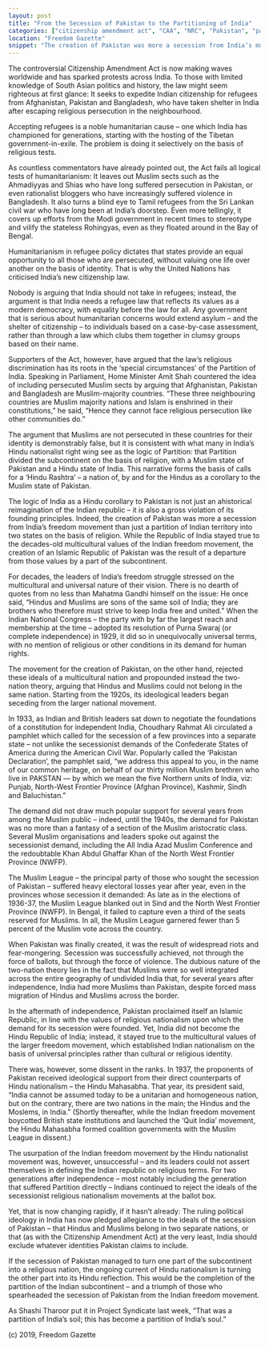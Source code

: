 ```yaml
---
layout: post
title: "From the Secession of Pakistan to the Partitioning of India"
categories: ["citizenship amendment act", "CAA", "NRC", "Pakistan", "partition of India"]
location: "Freedom Gazette"
snippet: "The creation of Pakistan was more a secession from India’s multicultural freedom movement than a partition of Indian territory into two states on the basis of religion. The ruling political ideology in India has now pledged allegiance to the ideals of the secession of Pakistan. (Published in Freedom Gazette)"
---
```


The controversial Citizenship Amendment Act is now making waves worldwide and has sparked protests across India. To those with limited knowledge of South Asian politics and history, the law might seem righteous at first glance: It seeks to expedite Indian citizenship for refugees from Afghanistan, Pakistan and Bangladesh, who have taken shelter in India after escaping religious persecution in the neighbourhood.

Accepting refugees is a noble humanitarian cause – one which India has championed for generations, starting with the hosting of the Tibetan government-in-exile. The problem is doing it selectively on the basis of religious tests.

As countless commentators have already pointed out, the Act fails all logical tests of humanitarianism: It leaves out Muslim sects such as the Ahmadiyyas and Shias who have long suffered persecution in Pakistan, or even rationalist bloggers who have increasingly suffered violence in Bangladesh. It also turns a blind eye to Tamil refugees from the Sri Lankan civil war who have long been at India’s doorstep. Even more tellingly, it covers up efforts from the Modi government in recent times to stereotype and vilify the stateless Rohingyas, even as they floated around in the Bay of Bengal.

Humanitarianism in refugee policy dictates that states provide an equal opportunity to all those who are persecuted, without valuing one life over another on the basis of identity. That is why the United Nations has criticised India’s new citizenship law.

Nobody is arguing that India should not take in refugees; instead, the argument is that India needs a refugee law that reflects its values as a modern democracy, with equality before the law for all. Any government that is serious about humanitarian concerns would extend asylum – and the shelter of citizenship – to individuals based on a case-by-case assessment, rather than through a law which clubs them together in clumsy groups based on their name.

Supporters of the Act, however, have argued that the law’s religious discrimination has its roots in the ‘special circumstances’ of the Partition of India. Speaking in Parliament, Home Minister Amit Shah countered the idea of including persecuted Muslim sects by arguing that Afghanistan, Pakistan and Bangladesh are Muslim-majority countries. “These three neighbouring countries are Muslim majority nations and Islam is enshrined in their constitutions,” he said, “Hence they cannot face religious persecution like other communities do.”

The argument that Muslims are not persecuted in these countries for their identity is demonstrably false, but it is consistent with what many in India’s Hindu nationalist right wing see as the logic of Partition: that Partition divided the subcontinent on the basis of religion, with a Muslim state of Pakistan and a Hindu state of India. This narrative forms the basis of calls for a ‘Hindu Rashtra’ – a nation of, by and for the Hindus as a corollary to the Muslim state of Pakistan.

The logic of India as a Hindu corollary to Pakistan is not just an ahistorical reimagination of the Indian republic – it is also a gross violation of its founding principles. Indeed, the creation of Pakistan was more a secession from India’s freedom movement than just a partition of Indian territory into two states on the basis of religion. While the Republic of India stayed true to the decades-old multicultural values of the Indian freedom movement, the creation of an Islamic Republic of Pakistan was the result of a departure from those values by a part of the subcontinent.

For decades, the leaders of India’s freedom struggle stressed on the multicultural and universal nature of their vision. There is no dearth of quotes from no less than Mahatma Gandhi himself on the issue: He once said, “Hindus and Muslims are sons of the same soil of India; they are brothers who therefore must strive to keep India free and united.” When the Indian National Congress – the party with by far the largest reach and membership at the time – adopted its resolution of Purna Swaraj (or complete independence) in 1929, it did so in unequivocally universal terms, with no mention of religious or other conditions in its demand for human rights.

The movement for the creation of Pakistan, on the other hand, rejected these ideals of a multicultural nation and propounded instead the two-nation theory, arguing that Hindus and Muslims could not belong in the same nation. Starting from the 1920s, its ideological leaders began seceding from the larger national movement.

In 1933, as Indian and British leaders sat down to negotiate the foundations of a constitution for independent India, Choudhary Rahmat Ali circulated a pamphlet which called for the secession of a few provinces into a separate state – not unlike the secessionist demands of the Confederate States of America during the American Civil War. Popularly called the ‘Pakistan Declaration’, the pamphlet said, “we address this appeal to you, in the name of our common heritage, on behalf of our thirty million Muslim brethren who live in PAKSTAN — by which we mean the five Northern units of India, viz: Punjab, North-West Frontier Province (Afghan Province), Kashmir, Sindh and Baluchistan.”

The demand did not draw much popular support for several years from among the Muslim public – indeed, until the 1940s, the demand for Pakistan was no more than a fantasy of a section of the Muslim aristocratic class. Several Muslim organisations and leaders spoke out against the secessionist demand, including the All India Azad Muslim Conference and the redoubtable Khan Abdul Ghaffar Khan of the North West Frontier Province (NWFP).

The Muslim League – the principal party of those who sought the secession of Pakistan – suffered heavy electoral losses year after year, even in the provinces whose secession it demanded: As late as in the elections of 1936-37, the Muslim League blanked out in Sind and the North West Frontier Province (NWFP). In Bengal, it failed to capture even a third of the seats reserved for Muslims. In all, the Muslim League garnered fewer than 5 percent of the Muslim vote across the country.

When Pakistan was finally created, it was the result of widespread riots and fear-mongering. Secession was successfully achieved, not through the force of ballots, but through the force of violence. The dubious nature of the two-nation theory lies in the fact that Muslims were so well integrated across the entire geography of undivided India that, for several years after independence, India had more Muslims than Pakistan, despite forced mass migration of Hindus and Muslims across the border.

In the aftermath of independence, Pakistan proclaimed itself an Islamic Republic, in line with the values of religious nationalism upon which the demand for its secession were founded. Yet, India did not become the Hindu Republic of India; instead, it stayed true to the multicultural values of the larger freedom movement, which established Indian nationalism on the basis of universal principles rather than cultural or religious identity.

There was, however, some dissent in the ranks. In 1937, the proponents of Pakistan received ideological support from their direct counterparts of Hindu nationalism – the Hindu Mahasabha. That year, its president said, “India cannot be assumed today to be a unitarian and homogeneous nation, but on the contrary, there are two nations in the main; the Hindus and the Moslems, in India.” (Shortly thereafter, while the Indian freedom movement boycotted British state institutions and launched the ‘Quit India’ movement, the Hindu Mahasabha formed coalition governments with the Muslim League in dissent.)

The usurpation of the Indian freedom movement by the Hindu nationalist movement was, however, unsuccessful – and its leaders could not assert themselves in defining the Indian republic on religious terms. For two generations after independence – most notably including the generation that suffered Partition directly – Indians continued to reject the ideals of the secessionist religious nationalism movements at the ballot box.

Yet, that is now changing rapidly, if it hasn’t already: The ruling political ideology in India has now pledged allegiance to the ideals of the secession of Pakistan – that Hindus and Muslims belong in two separate nations, or that (as with the Citizenship Amendment Act) at the very least, India should exclude whatever identities Pakistan claims to include.

If the secession of Pakistan managed to turn one part of the subcontinent into a religious nation, the ongoing current of Hindu nationalism is turning the other part into its Hindu reflection. This would be the completion of the partition of the Indian subcontinent – and a triumph of those who spearheaded the secession of Pakistan from the Indian freedom movement.

As Shashi Tharoor put it in Project Syndicate last week, “That was a partition of India’s soil; this has become a partition of India’s soul.”

(c) 2019, Freedom Gazette
